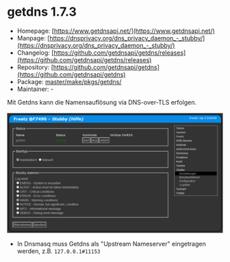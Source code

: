 # getdns 1.7.3
 - Homepage: [https://www.getdnsapi.net/](https://www.getdnsapi.net/)
 - Manpage: [https://dnsprivacy.org/dns_privacy_daemon_-_stubby/](https://dnsprivacy.org/dns_privacy_daemon_-_stubby/)
 - Changelog: [https://github.com/getdnsapi/getdns/releases](https://github.com/getdnsapi/getdns/releases)
 - Repository: [https://github.com/getdnsapi/getdns](https://github.com/getdnsapi/getdns)
 - Package: [master/make/pkgs/getdns/](https://github.com/Freetz-NG/freetz-ng/tree/master/make/pkgs/getdns/)
 - Maintainer: -

Mit Getdns  kann die Namensauflösung via DNS-over-TLS erfolgen.<br>
<br>
<a href='../screenshots/000-PKG_getdns.png'><img src='../screenshots/000-PKG_getdns_md.png'></a>
<br>

 * In Dnsmasq muss Getdns als "Upstream Nameserver" eingetragen werden, z.B. ```127.0.0.1#11153```

